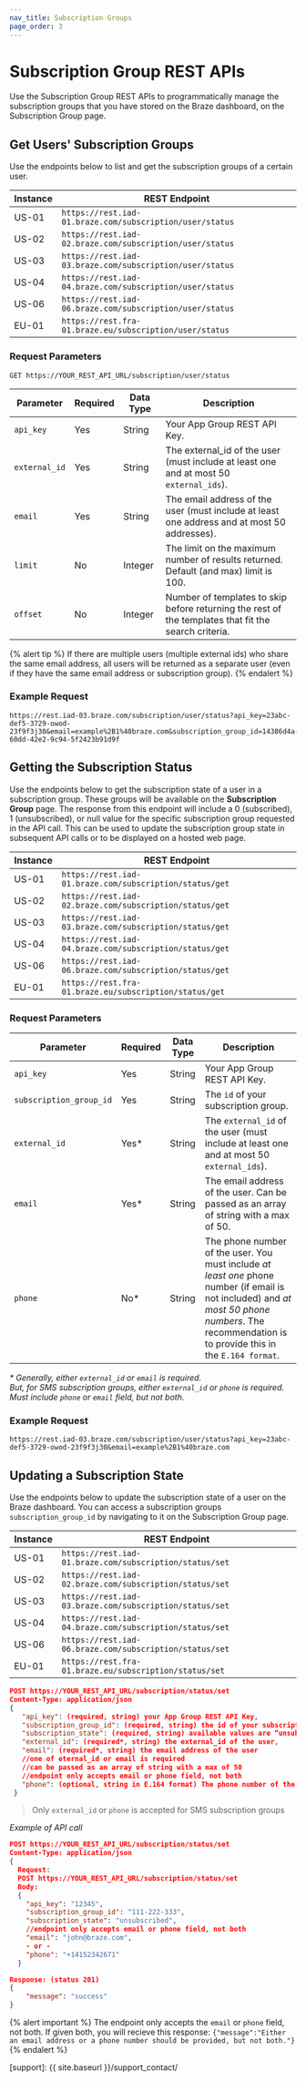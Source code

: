 ```yaml
---
nav_title: Subscription Groups
page_order: 3
---
```


# Subscription Group REST APIs

Use the Subscription Group REST APIs to programmatically manage the subscription groups that you have stored on the Braze dashboard, on the Subscription Group page.

## Get Users' Subscription Groups

Use the endpoints below to list and get the subscription groups of a certain user.

Instance  | REST Endpoint
----------|------------------------------------------------
US-01 | `https://rest.iad-01.braze.com/subscription/user/status`
US-02 | `https://rest.iad-02.braze.com/subscription/user/status`
US-03 | `https://rest.iad-03.braze.com/subscription/user/status`
US-04 | `https://rest.iad-04.braze.com/subscription/user/status`
US-06 | `https://rest.iad-06.braze.com/subscription/user/status`
EU-01 | `https://rest.fra-01.braze.eu/subscription/user/status`

### Request Parameters

```
GET https://YOUR_REST_API_URL/subscription/user/status
```

| Parameter | Required | Data Type | Description |
|---|---|---|---|
| `api_key`  | Yes | String | Your App Group REST API Key. |
| `external_id`  | Yes | String | The external_id of the user (must include at least one and at most 50 `external_ids`). |
| `email`  |  Yes | String | The email address of the user (must include at least one address and at most 50 addresses). |
| `limit` | No | Integer | The limit on the maximum number of results returned. Default (and max) limit is 100. |
| `offset`  |  No | Integer | Number of templates to skip before returning the rest of the templates that fit the search criteria. |

{% alert tip %}
If there are multiple users (multiple external ids) who share the same email address, all users will be returned as a separate user (even if they have the same email address or subscription group).
{% endalert %}

### Example Request

```
https://rest.iad-03.braze.com/subscription/user/status?api_key=23abc-def5-3729-owod-23f9f3j30&email=example%2B1%40braze.com&subscription_group_id=14386d4a-60dd-42e2-9c94-5f2423b91d9f
```

## Getting the Subscription Status

Use the endpoints below to get the subscription state of a user in a subscription group. These groups will be available on the __Subscription Group__ page. The response from this endpoint will include a 0 (subscribed), 1 (unsubscribed), or null value for the specific subscription group requested in the API call.  This can be used to update the subscription group state in subsequent API calls or to be displayed on a hosted web page.

Instance  | REST Endpoint
----------|------------------------------------------------
US-01 | `https://rest.iad-01.braze.com/subscription/status/get`
US-02 | `https://rest.iad-02.braze.com/subscription/status/get`
US-03 | `https://rest.iad-03.braze.com/subscription/status/get`
US-04 | `https://rest.iad-04.braze.com/subscription/status/get`
US-06 | `https://rest.iad-06.braze.com/subscription/status/get`
EU-01 | `https://rest.fra-01.braze.eu/subscription/status/get`

### Request Parameters

| Parameter | Required | Data Type | Description |
|---|---|---|---|
| `api_key`  | Yes | String | Your App Group REST API Key. |
| `subscription_group_id`  | Yes | String | The `id` of your subscription group. |
| `external_id`  |  Yes* | String | The `external_id` of the user (must include at least one and at most 50 `external_ids`). |
| `email` | Yes* | String | The email address of the user. Can be passed as an array of string with a max of 50. |
| `phone` | No* | String | The phone number of the user. You must include _at least one_ phone number (if email is not included) and _at most 50 phone numbers_. The recommendation is to provide this in the `E.164 format`.|

_* Generally, either `external_id` or `email` is required. <br>  But, for SMS subscription groups, either `external_id` or `phone` is required. <br>  Must include `phone` or `email` field, but not both._

### Example Request

```
https://rest.iad-03.braze.com/subscription/user/status?api_key=23abc-def5-3729-owod-23f9f3j30&email=example%2B1%40braze.com
```

## Updating a Subscription State

Use the endpoints below to update the subscription state of a user on the Braze dashboard. You can access a subscription groups `subscription_group_id` by navigating to it on the Subscription Group page.

Instance  | REST Endpoint
----------|------------------------------------------------
US-01 | `https://rest.iad-01.braze.com/subscription/status/set`
US-02 | `https://rest.iad-02.braze.com/subscription/status/set`
US-03 | `https://rest.iad-03.braze.com/subscription/status/set`
US-04 | `https://rest.iad-04.braze.com/subscription/status/set`
US-06 | `https://rest.iad-06.braze.com/subscription/status/set`
EU-01 | `https://rest.fra-01.braze.eu/subscription/status/set`

```json
POST https://YOUR_REST_API_URL/subscription/status/set
Content-Type: application/json
{
   "api_key": (required, string) your App Group REST API Key,
   "subscription_group_id": (required, string) the id of your subscription group,
   "subscription_state": (required, string) available values are “unsubscribed” (not in subscription group) or “subscribed” (in subscription group),
   "external_id": (required*, string) the external_id of the user,
   "email": (required*, string) the email address of the user
   //one of eternal_id or email is required
   //can be passed as an array of string with a max of 50
   //endpoint only accepts email or phone field, not both
   "phone": (optional, string in E.164 format) The phone number of the user (must include at least one phone number and at most 50 phone numbers).
 }
```
> Only `external_id` or `phone` is accepted for SMS subscription groups


_Example of API call_

```json
POST https://YOUR_REST_API_URL/subscription/status/set
Content-Type: application/json
{
  Request:
  POST https://YOUR_REST_API_URL/subscription/status/set
  Body:
  {
    "api_key": "12345",
    "subscription_group_id": "111-222-333",
    "subscription_state": "unsubscribed",
    //endpoint only accepts email or phone field, not both
    "email": "john@braze.com",
    - or -
    "phone": "+14152342671"
  }
```

```json
Response: (status 201)
{
    "message": "success"
}
```
{% alert important %}
The endpoint only accepts the `email` or `phone` field, not both. If given both, you will recieve this response: `{"message":"Either an email address or a phone number should be provided, but not both."}`
{% endalert %}

[support]: {{ site.baseurl }}/support_contact/
